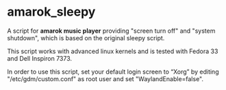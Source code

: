 # amarok_sleepy

A script for **amarok music player** providing "screen turn off" and "system shutdown", which is based on the original sleepy script.

This script works with advanced linux kernels and is tested with Fedora 33 and Dell Inspiron 7373.

In order to use this script, set your default login screen to “Xorg” by editing "/etc/gdm/custom.conf" as root user and set "WaylandEnable=false".
